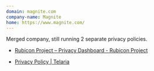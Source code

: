 ```yaml
---
domain: magnite.com
company-name: Magnite
home: https://www.magnite.com/
---
```


Merged company, still running 2 separate privacy policies.

 * [Rubicon Project – Privacy Dashboard - Rubicon Project](https://rubiconproject.com/privacy/)

 * [Privacy Policy | Telaria](https://telaria.com/privacy-policy/)
